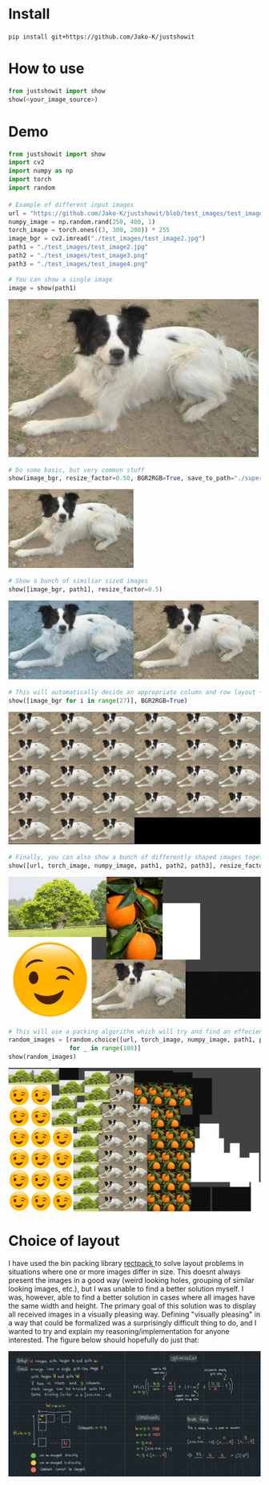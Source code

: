 # Install
`pip install git+https://github.com/Jako-K/justshowit`

# How to use
```python
from justshowit import show 
show(<your_image_source>)
```

# Demo


```python
from justshowit import show 
import cv2
import numpy as np
import torch
import random

# Example of different input images
url = "https://github.com/Jako-K/justshowit/blob/test_images/test_image1.png"
numpy_image = np.random.rand(250, 400, 1)
torch_image = torch.ones((3, 300, 200)) * 255
image_bgr = cv2.imread("./test_images/test_image2.jpg")
path1 = "./test_images/test_image2.jpg"
path2 = "./test_images/test_image3.png"
path3 = "./test_images/test_image4.png"
```


```python
# You can show a single image
image = show(path1)
```

<img src="readme_stuff/1.jpg">


```python
# Do some basic, but very common stuff
show(image_bgr, resize_factor=0.50, BGR2RGB=True, save_to_path="./super_nice_image.png")
```

<img src="./readme_stuff/2.png">


```python
# Show a bunch of similiar sized images 
show([image_bgr, path1], resize_factor=0.5)
```

<img src="./readme_stuff/3.png">


```python
# This will automatically decide an appropriate column and row layout + resize
show([image_bgr for i in range(27)], BGR2RGB=True)
```

<img src="./readme_stuff/4.png">


```python
# Finally, you can also show a bunch of differently shaped images together
show([url, torch_image, numpy_image, path1, path2, path3], resize_factor=0.5)
```



<img src="./readme_stuff/5.png">

```python
# This will use a packing algorithm which will try and find an effecient layout
random_images = [random.choice([url, torch_image, numpy_image, path1, path2, path3]) 
                 for _ in range(100)]
show(random_images)
```

<img src="./readme_stuff/6.png">

# Choice of layout

I have used the bin packing library [rectpack ](https://github.com/secnot/rectpack) to solve layout problems in situations where one or more images differ in size. This doesnt always present the images in a good way (weird looking holes, grouping of similar looking images, etc.), but I was unable to find a better solution myself. I was, however, able to find a better solution in cases where all images have the same width and height. The primary goal of this solution was to display all received images in a visually pleasing way. Defining "visually pleasing" in a way that could be formalized was a surprisingly difficult thing to do, and I wanted to try and explain my reasoning/implementation for anyone interested. The figure below should hopefully do just that:

<img src="./readme_stuff/algo.jpg">

